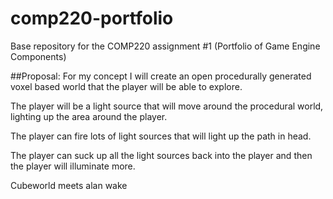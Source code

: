 # comp220-portfolio
Base repository for the COMP220 assignment #1 (Portfolio of Game Engine Components)


##Proposal:
For my concept I will create an open procedurally generated voxel based world that the player will be able to explore.

The player will be a light source that will move around the procedural world, lighting up the area around the player.

The player can fire lots of light sources that will light up the path in head.

The player can suck up all the light sources back into the player and then the player will illuminate more.

Cubeworld meets alan wake